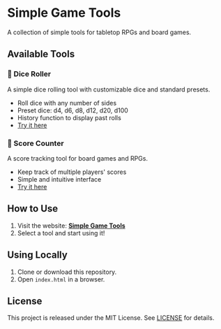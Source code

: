 # Simple Game Tools

A collection of simple tools for tabletop RPGs and board games.

## Available Tools

### 🎲 Dice Roller
A simple dice rolling tool with customizable dice and standard presets.

- Roll dice with any number of sides
- Preset dice: d4, d6, d8, d12, d20, d100
- History function to display past rolls
- [Try it here](https://stunning-axolotl-ec43ae.netlify.app/dice-roller/)

### 📝 Score Counter
A score tracking tool for board games and RPGs.

- Keep track of multiple players' scores
- Simple and intuitive interface
- [Try it here](https://stunning-axolotl-ec43ae.netlify.app/score-counter/)

## How to Use

1. Visit the website: **[Simple Game Tools](https://stunning-axolotl-ec43ae.netlify.app/)**
2. Select a tool and start using it!

## Using Locally

1. Clone or download this repository.
2. Open `index.html` in a browser.

## License

This project is released under the MIT License. See [LICENSE](https://opensource.org/licenses/mit-license.php) for details.
